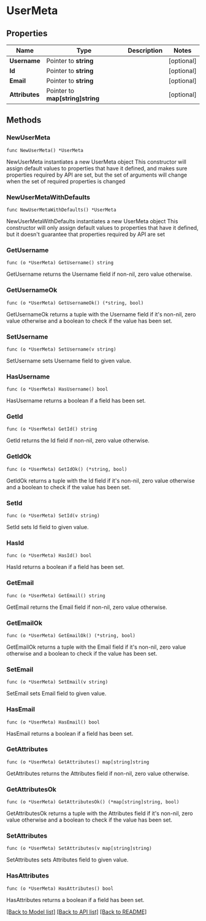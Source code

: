 # UserMeta

## Properties

Name | Type | Description | Notes
------------ | ------------- | ------------- | -------------
**Username** | Pointer to **string** |  | [optional] 
**Id** | Pointer to **string** |  | [optional] 
**Email** | Pointer to **string** |  | [optional] 
**Attributes** | Pointer to **map[string]string** |  | [optional] 

## Methods

### NewUserMeta

`func NewUserMeta() *UserMeta`

NewUserMeta instantiates a new UserMeta object
This constructor will assign default values to properties that have it defined,
and makes sure properties required by API are set, but the set of arguments
will change when the set of required properties is changed

### NewUserMetaWithDefaults

`func NewUserMetaWithDefaults() *UserMeta`

NewUserMetaWithDefaults instantiates a new UserMeta object
This constructor will only assign default values to properties that have it defined,
but it doesn't guarantee that properties required by API are set

### GetUsername

`func (o *UserMeta) GetUsername() string`

GetUsername returns the Username field if non-nil, zero value otherwise.

### GetUsernameOk

`func (o *UserMeta) GetUsernameOk() (*string, bool)`

GetUsernameOk returns a tuple with the Username field if it's non-nil, zero value otherwise
and a boolean to check if the value has been set.

### SetUsername

`func (o *UserMeta) SetUsername(v string)`

SetUsername sets Username field to given value.

### HasUsername

`func (o *UserMeta) HasUsername() bool`

HasUsername returns a boolean if a field has been set.

### GetId

`func (o *UserMeta) GetId() string`

GetId returns the Id field if non-nil, zero value otherwise.

### GetIdOk

`func (o *UserMeta) GetIdOk() (*string, bool)`

GetIdOk returns a tuple with the Id field if it's non-nil, zero value otherwise
and a boolean to check if the value has been set.

### SetId

`func (o *UserMeta) SetId(v string)`

SetId sets Id field to given value.

### HasId

`func (o *UserMeta) HasId() bool`

HasId returns a boolean if a field has been set.

### GetEmail

`func (o *UserMeta) GetEmail() string`

GetEmail returns the Email field if non-nil, zero value otherwise.

### GetEmailOk

`func (o *UserMeta) GetEmailOk() (*string, bool)`

GetEmailOk returns a tuple with the Email field if it's non-nil, zero value otherwise
and a boolean to check if the value has been set.

### SetEmail

`func (o *UserMeta) SetEmail(v string)`

SetEmail sets Email field to given value.

### HasEmail

`func (o *UserMeta) HasEmail() bool`

HasEmail returns a boolean if a field has been set.

### GetAttributes

`func (o *UserMeta) GetAttributes() map[string]string`

GetAttributes returns the Attributes field if non-nil, zero value otherwise.

### GetAttributesOk

`func (o *UserMeta) GetAttributesOk() (*map[string]string, bool)`

GetAttributesOk returns a tuple with the Attributes field if it's non-nil, zero value otherwise
and a boolean to check if the value has been set.

### SetAttributes

`func (o *UserMeta) SetAttributes(v map[string]string)`

SetAttributes sets Attributes field to given value.

### HasAttributes

`func (o *UserMeta) HasAttributes() bool`

HasAttributes returns a boolean if a field has been set.


[[Back to Model list]](../README.md#documentation-for-models) [[Back to API list]](../README.md#documentation-for-api-endpoints) [[Back to README]](../README.md)


